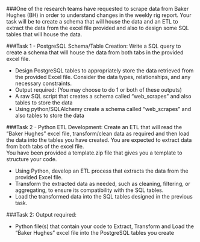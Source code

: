 ###One of the research teams have requested to scrape data from Baker Hughes (BH) in order to understand changes in the weekly rig report.  Your task will be to create a schema that will house the data and an ETL to extract the data from the excel file provided and also to design some SQL tables that will house the data. 

###Task 1 - PostgreSQL Schema/Table Creation: 
Write a SQL query to create a schema that will house the data from both tabs in the provided excel file.
-	Design PostgreSQL tables to appropriately store the data retrieved from the provided Excel file. Consider the data types, relationships, and any necessary constraints. 
-	 Output required: (You may choose to do 1 or both of these outputs)
-	A raw SQL script that creates a schema called “web_scrapes” and also tables to store the data
-	Using python/SQLAlchemy create a schema called “web_scrapes” and also tables to store the data
  
###Task 2 -  Python ETL Development:
Create an ETL that will read the “Baker Hughes” excel file, transform/clean data as required and then load the data into the tables you have created. You are expected to extract data from both tabs of the excel file.  
You have been provided a template.zip file that gives you a template to structure your code.
-	Using Python, develop an ETL process that extracts the data from the provided Excel file.
-	Transform the extracted data as needed, such as cleaning, filtering, or aggregating, to ensure its compatibility with the SQL tables.
-	Load the transformed data into the SQL tables designed in the previous task.

###Task 2: Output required: 
-	Python file(s) that contain your code to Extract, Transform and Load the “Baker Hughes” excel file into the PostgreSQL tables you create
